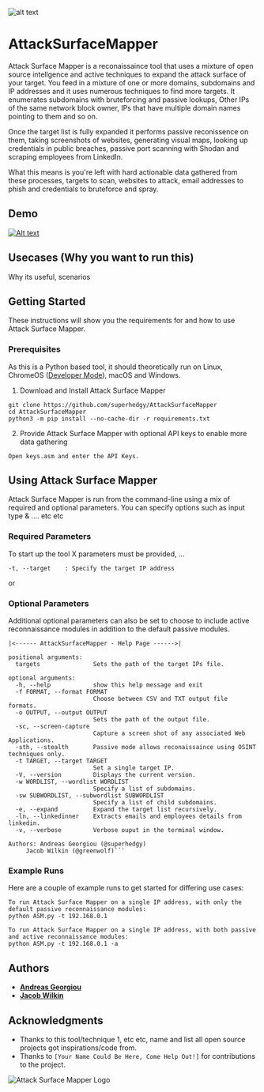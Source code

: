![alt text](https://img.shields.io/badge/Python-3_only-blue.svg "Python 3 only")

# AttackSurfaceMapper
Attack Surface Mapper is a reconaissaince tool that uses a mixture of open source intellgence and active techniques to expand the attack surface of your target. You feed in a mixture of one or more domains, subdomains and IP addresses and it uses numerous techniques to find more targets. It enumerates subdomains with bruteforcing and passive lookups, Other IPs of the same network block owner, IPs that have multiple domain names pointing to them and so on.

Once the target list is fully expanded it performs passive reconissence on them, taking screenshots of websites, generating visual maps, looking up credentials in public breaches, passive port scanning with Shodan and scraping employees from LinkedIn.

What this means is you're left with hard actionable data gathered from these processes, targets to scan, websites to attack, email addresses to phish and credentials to bruteforce and spray.

## Demo
[![Alt text](https://img.youtube.com/vi/buIQSf_gmdE/0.jpg)](https://www.youtube.com/watch?v=buIQSf_gmdE)

## Usecases (Why you want to run this)

Why its useful, scenarios

## Getting Started
These instructions will show you the requirements for and how to use Attack Surface Mapper.

### Prerequisites
As this is a Python based tool, it should theoretically run on Linux, ChromeOS ([Developer Mode](https://www.chromium.org/chromium-os/developer-information-for-chrome-os-devices/generic)), macOS and Windows.

1) Download and Install Attack Surface Mapper
```
git clone https://github.com/superhedgy/AttackSurfaceMapper
cd AttackSurfaceMapper
python3 -m pip install --no-cache-dir -r requirements.txt
```

2) Provide Attack Surface Mapper with optional API keys to enable more data gathering
```
Open keys.asm and enter the API Keys.
```

## Using Attack Surface Mapper

Attack Surface Mapper is run from the command-line using a mix of required and optional parameters. You can specify options such as input type & .... etc etc

### Required Parameters

To start up the tool X parameters must be provided, ...

```
-t, --target	: Specify the target IP address
```

or

### Optional Parameters
Additional optional parameters can also be set to choose to include active reconnaissance modules in addition to the default passive modules.

```
|<------ AttackSurfaceMapper - Help Page ------>|

positional arguments:
  targets               Sets the path of the target IPs file.

optional arguments:
  -h, --help            show this help message and exit
  -f FORMAT, --format FORMAT
                        Choose between CSV and TXT output file formats.
  -o OUTPUT, --output OUTPUT
                        Sets the path of the output file.
  -sc, --screen-capture
                        Capture a screen shot of any associated Web Applications.
  -sth, --stealth       Passive mode allows reconaissaince using OSINT techniques only.
  -t TARGET, --target TARGET
                        Set a single target IP.
  -V, --version         Displays the current version.
  -w WORDLIST, --wordlist WORDLIST
                        Specify a list of subdomains.
  -sw SUBWORDLIST, --subwordlist SUBWORDLIST
                        Specify a list of child subdomains.
  -e, --expand          Expand the target list recursively.
  -ln, --linkedinner    Extracts emails and employees details from linkedin.
  -v, --verbose         Verbose ouput in the terminal window.

Authors: Andreas Georgiou (@superhedgy)
	 Jacob Wilkin (@greenwolf)```
```
### Example Runs

Here are a couple of example runs to get started for differing use cases:

```
To run Attack Surface Mapper on a single IP address, with only the default passive reconnaissance modules:
python ASM.py -t 192.168.0.1

To run Attack Surface Mapper on a single IP address, with both passive and active reconnaissance modules:
python ASM.py -t 192.168.0.1 -a
```
## Authors
* [**Andreas Georgiou**](https://github.com/superhedgy)
* [**Jacob Wilkin**](https://github.com/Greenwolf)

## Acknowledgments
* Thanks to this tool/technique 1, etc etc, name and list all open source projects got inspirations/code from.
* Thanks to `[Your Name Could Be Here, Come Help Out!]` for contributions to the project.

![Attack Surface Mapper Logo](docs/logo.png?raw=true "Attack Surface Mapper Logo")
